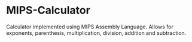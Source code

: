 # MIPS-Calculator
Calculator implemented using MIPS Assembly Language. Allows for exponents, parenthesis, multiplication, division, addition and subtraction. 

